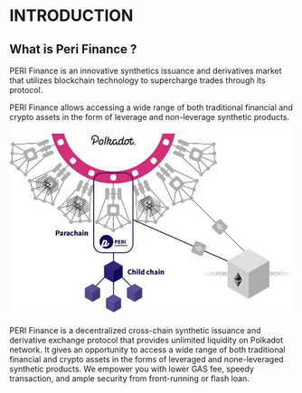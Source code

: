 # INTRODUCTION

## What is Peri Finance ?

PERI Finance is an innovative synthetics issuance and derivatives market that utilizes blockchain technology to supercharge trades through its protocol.

PERI Finance allows accessing a wide range of both traditional financial and crypto assets in the form of leverage and non-leverage synthetic products. 

![](.gitbook/assets/5.jpeg)

PERI Finance is a decentralized cross-chain synthetic issuance and derivative exchange protocol that provides unlimited liquidity on Polkadot network. It gives an opportunity to access a wide range of both traditional financial and crypto assets in the forms of leveraged and none-leveraged synthetic products. We empower you with lower GAS fee, speedy transaction, and ample security from front-running or flash loan. 

